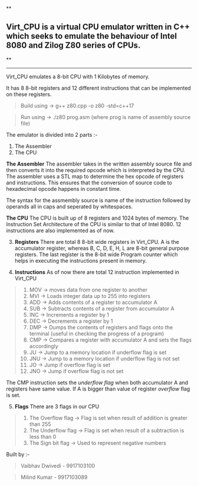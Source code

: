**

## Virt_CPU is a virtual CPU emulator written in C++ which seeks to emulate the behaviour of Intel 8080 and Zilog Z80 series of CPUs.

**
****************************************************************************************************************************


Virt_CPU emulates a 8-bit CPU with 1 Kilobytes of memory.

It has 8 8-bit registers and 12 different instructions that can be implemented on these registers.
>Build using -> g++ z80.cpp -o z80 -std=c++17

>Run using -> ./z80 prog.asm (where prog is name of assembly source file)

The emulator is divided into 2 parts :-

 1. The Assembler
 2. The CPU

**The Assembler**
The assembler takes in the written assembly source file and then converts it into the required opcode which is interpreted by the CPU.
The assembler uses a STL map to determine the hex opcode of registers and instructions.
This ensures that the conversion of source code to hexadecimal opcode happens in constant time.

The syntax for the assmembly source is name of the instruction followed by operands all in caps and seperated by whitespaces.

**The CPU**
The CPU is built up of 8 registers and 1024 bytes of memory. The Instruction Set Architecture of the CPU is similar to that of Intel 8080.
12 instructions are also implemented as of now.

 3. **Registers**
 There are total 8 8-bit wide registers in Virt_CPU.
 A is the accumulator register, whereas B, C, D, E, H, L are 8-bit general purpose registers.
 The last register is the 8-bit wide Program counter which helps in executing the instructions present in memory.
 
 4. **Instructions**
 As of now there are total 12 instruction implemented in Virt_CPU
 > 1. MOV -> moves data from one register to another
 > 2. MVI -> Loads integer data up to 255 into registers
 > 3. ADD -> Adds contents of a register to accumulator A
 > 4. SUB -> Subtracts contents of a register from accumulator A
 > 5. INC -> Increments a register by 1
 > 6. DEC -> Decrements a register by 1
 > 7. DMP -> Dumps the contents of registers and flags onto the terminal (useful in checking the progress of a program)
 > 8. CMP -> Compares a register with accumulator A and sets the flags accordingly
 > 9. JU -> Jump to a memory location if underflow flag is set
 > 10. JNU -> Jump to a memory location if underflow flag is not set
 > 11. JO -> Jump if overflow flag is set
 > 12. JNO -> Jump if overflow flag is not set

The CMP instruction sets the *underflow flag* when both accumulator A and registers have same value.
If A is bigger than value of register *overflow* flag is set.

5. **Flags**
There are 3 flags in our CPU
> 1. The Overflow flag -> Flag is set when result of addition is greater than 255
 >2. The Underflow flag -> Flag is set when result of a subtraction is less than 0
> 3. The Sign bit flag -> Used to represent negative numbers 


Built by :-
> Vaibhav Dwivedi - 9917103100

>Milind Kumar - 9917103089
